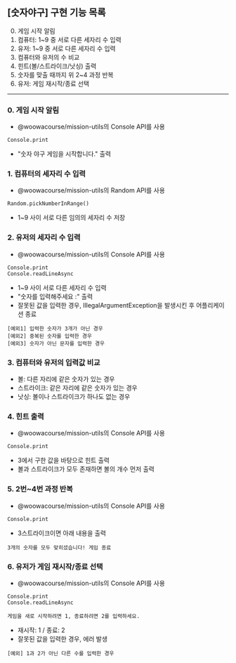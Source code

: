 ## [숫자야구] 구현 기능 목록

0. 게임 시작 알림
1. 컴퓨터: 1~9 중 서로 다른 세자리 수 입력
2. 유저: 1~9 중 서로 다른 세자리 수 입력
3. 컴퓨터와 유저의 수 비교
4. 힌트(볼/스트라이크/낫싱) 출력
5. 숫자를 맞출 때까지 위 2~4 과정 반복
6. 유저: 게임 재시작/종료 선택

<hr />

### 0. 게임 시작 알림

- @woowacourse/mission-utils의 Console API를 사용

```
Console.print
```

- "숫자 야구 게임을 시작합니다." 출력

### 1. 컴퓨터의 세자리 수 입력

- @woowacourse/mission-utils의 Random API를 사용

```
Random.pickNumberInRange()
```

- 1~9 사이 서로 다른 임의의 세자리 수 저장

### 2. 유저의 세자리 수 입력

- @woowacourse/mission-utils의 Console API를 사용

```
Console.print
Console.readLineAsync
```

- 1~9 사이 서로 다른 세자리 수 입력
- "숫자를 입력해주세요 :" 출력
- 잘못된 값을 입력한 경우, IllegalArgumentException을 발생시킨 후 어플리케이션 종료

```
[예외1] 입력한 숫자가 3개가 아닌 경우
[예외2] 중복된 숫자를 입력한 경우
[예외3] 숫자가 아닌 문자를 입력한 경우
```

### 3. 컴퓨터와 유저의 입력값 비교

- 볼: 다른 자리에 같은 숫자가 있는 경우
- 스트라이크: 같은 자리에 같은 숫자가 있는 경우
- 낫싱: 볼이나 스트라이크가 하나도 없는 경우

### 4. 힌트 출력

- @woowacourse/mission-utils의 Console API를 사용

```
Console.print
```

- 3에서 구한 값을 바탕으로 힌트 출력
- 볼과 스트라이크가 모두 존재하면 볼의 개수 먼저 출력

### 5. 2번~4번 과정 반복

- @woowacourse/mission-utils의 Console API를 사용

```
Console.print
```

- 3스트라이크이면 아래 내용을 출력

```
3개의 숫자를 모두 맞히셨습니다! 게임 종료
```

### 6. 유저가 게임 재시작/종료 선택

- @woowacourse/mission-utils의 Console API를 사용

```
Console.print
Console.readLineAsync

게임을 새로 시작하려면 1, 종료하려면 2를 입력하세요.
```

- 재시작: 1 / 종료: 2
- 잘못된 값을 입력한 경우, 에러 발생

```
[예외] 1과 2가 아닌 다른 수를 입력한 경우
```
